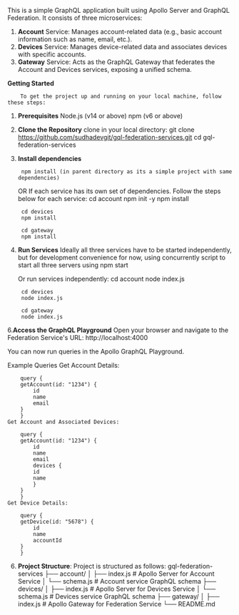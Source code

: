 This is a simple GraphQL application built using Apollo Server and GraphQL Federation. It consists of three microservices:

1. **Account** Service: Manages account-related data (e.g., basic account information such as name, email, etc.).
2. **Devices** Service: Manages device-related data and associates devices with specific accounts.
3. **Gateway** Service: Acts as the GraphQL Gateway that federates the Account and Devices services, exposing a unified schema.
   

**Getting Started**

        To get the project up and running on your local machine, follow these steps:

1. **Prerequisites**
            Node.js (v14 or above)
            npm (v6 or above)

2. **Clone the Repository**
            clone in your local directory:
            git clone https://github.com/sudhadevgit/gql-federation-services.git
            cd gql-federation-services

4. **Install dependencies**
        
        npm install (in parent directory as its a simple project with same dependencies)

    OR If each service has its own set of dependencies. Follow the steps below for each service:
        cd account
        npm init -y
        npm install

        cd devices
        npm install

        cd gateway
        npm install

5. **Run Services**
    Ideally all three services have to be started independently, but for development convenience for now, using concurrently script to start all three servers using
        npm start 

   Or run services independently:
        cd account
        node index.js

        cd devices
        node index.js

        cd gateway
        node index.js

6.**Access the GraphQL Playground**
   Open your browser and navigate to the Federation Service's URL:
        http://localhost:4000

  You can now run queries in the Apollo GraphQL Playground.

Example Queries
Get Account Details:

        query {
        getAccount(id: "1234") {
            id
            name
            email
        }
        }
    Get Account and Associated Devices:

        query {
        getAccount(id: "1234") {
            id
            name
            email
            devices {
            id
            name
            }
        }
        }
    Get Device Details:

        query {
        getDevice(id: "5678") {
            id
            name
            accountId
        }
        }

6. **Project Structure**:   Project is structured as follows:
gql-federation-services
├── account/
│   ├── index.js           # Apollo Server for Account Service
│   └── schema.js          # Account service GraphQL schema
├── devices/
│   ├── index.js           # Apollo Server for Devices Service
│   └── schema.js          # Devices service GraphQL schema
├── gateway/
│   ├── index.js           # Apollo Gateway for Federation Service
└── README.md
   

